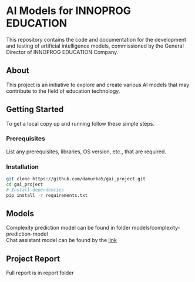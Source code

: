 # AI Models for INNOPROG EDUCATION

This repository contains the code and documentation for the development and testing of artificial intelligence models, commissioned by the General Director of INNOPROG EDUCATION Company.

## About

This project is an initiative to explore and create various AI models that may contribute to the field of education technology.

## Getting Started

To get a local copy up and running follow these simple steps.

### Prerequisites

List any prerequisites, libraries, OS version, etc., that are required.

### Installation

```bash
git clone https://github.com/damurka5/gai_project.git
cd gai_project
# Install dependencies
pip install -r requirements.txt
```

## Models
Complexity prediction model can be found in folder models/complexity-prediction-model \
Chat assistant model can be found by the [link](https://drive.google.com/drive/folders/1BuhcsJ9mRvY-EFTU9l7ReD4yqZypZJ3i?usp=sharing)

## Project Report
Full report is in report folder